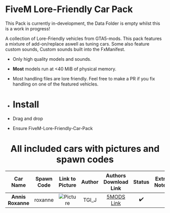# FiveM Lore-Friendly Car Pack
This Pack is currently in-development, the Data Folder is empty whilst this is a work in progress!

A collection of Lore-Friendly vehicles from GTA5-mods. This pack features a mixture of add-on/replace aswell as tuning cars. Some also feature custom sounds, Custom sounds built into the FxManifest.
* Only high quality models and sounds. 
* **Most** models run at <40 MiB of physical memory.
* Most handling files are lore friendly. Feel free to make a PR if you fix handling on one of the featured vehicles.

* # Install
* Drag and drop
* Ensure FiveM-Lore-Friendly-Car-Pack

<center><h1>All included cars with pictures and spawn codes</h1></center>

| Car Name | Spawn Code  | Link to Picture | Author | Authors Download Link | Status | Extra Notes |
| :-: | :-: | :-: | :-: | :-: | :-: | :-: |
| **Annis Roxanne** | roxanne | ![Picture](./img/roxanne.webp) | TGI_J | [5MODS Link](https://www.gta5-mods.com/vehicles/annis-roxanne-add-on-tuning-sounds-liveries) | ✔️ |